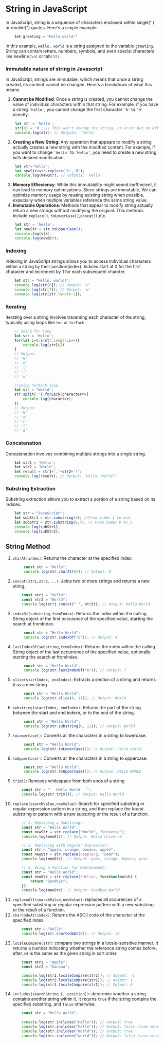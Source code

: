# **String in JavaScript**
In JavaScript, string is a sequence of characters enclosed within single('') or double(") quotes.
Here's a simple example:
```javascript
    let greeting = "Hello,world!"
```
In this example, `Hello, world` is a string assigned to the variable `greating`. String can contain letters, numbers, symbols, and even special characters like newline`(\n)` or tab`(\t)`.

### Immutable nature of string in Javascript
In JavaScript, strings are immutable, which means that once a string created, its content cannot be changed. Here's a breakdown of what this means

1. **Cannot be Modified**: Once a string is created, you cannot change the value of individual characters within that string. For example, if you have a string `'hello'`, you cannot change the first character `'h'` to `'H'` directly.
   ```javascript
    let str = 'hello';
    str[0] = 'H'; // This won't change the string, no error but no effect
    console.log(str); // Outputs: 'hello'
   ```
2. **Creating a New String**: Any operation that appears to modify a string actually creates a new string with the modified content. For example, if you want to change `'hello'` to `'Hello'`, you need to create a new string with desired modification.
   ```javascript
    let str='hello';
    let newStr=str.replace('h','H');
    console.log(newStr); // Outputs: 'Hello'
   ```
3. **Memory Effieciency**: While this immutability might seemt ineffiecient, it can lead to memory optimizations. Since strings are immutable, We can optimize memory usage by reusing existing string when possible, expecially when multiple variables reference the same string value.
4. **Immutable Operations**: Methods that appear to modify string actually return a new strings without modifying the original. This methods include `replace()`, `toLowerCase()`,`concat()`,etc.
   ```javascript
    let str = 'hello';
    let newStr = str.toUpperCase();
    console.log(str);
    console.log(newStr);
   ```
### Indexing
Indexing in JavaScript strings allows you to access individual characters within a string by their position(index). Indices start at 0 for the first character and increment by 1 for each subsequent charcter.
```javascript
    let str = "Hello, world!';
    console.log(str[0]); // Output: 'H'
    console.log(str[7]); // Output: 'w'
    console.log(str[str.length-1]);
```
### Iterating
Iterating over a string involves traversing each character of the string, typically using loops like `for` or `forEach`.

```javascript
    // Using for loop
    let str = 'Hello';
    for(let i=0;i<str.length;i++){
        console.log(str[i])
    }
    // Output:
    // 'H'
    // 'e'
    // 'l'
    // 'l'
    // 'o'
```
```javascript
    //using forEach loop
    let str = "World";
    str.split('').forEach(character=>{
        console.log(character);
    })
    // Output:
    // 'W'
    // 'o'
    // 'r'
    // 'l'
    // 'd'
```
### Concatenation
Concatenation involves combining multiple strings into a single string.
```javascript
    let str1 = 'Hello';
    let str2 = 'World';
    let result = str1+','+str2+'!';
    console.log(result); // Output: 'Hello, World!'
```

### Substring Extraction
Substring extraction allows you to extract a portion of a string based on its indices.
```javascript
    let str = "JavaScript";
    let subStr1 = str.substring(4); //From index 4 to end
    let subStr2 = str.substring(0,4); // From index 0 to 3
    console.log(subStr1);
    console.log(subStr2);
```
## String Method 
1. `charAt(index)`: Returns the character at the specified index.
   ```javascript
        const str = "Hello";
        console.log(str.charAt(0)); // Output: H
    ```
2. `concat(str1,str2,...)`: Joins two or more strings and returns a new string.
    ```javascript
        const str1 = "Hello";
        const str2 = "World";
        console.log(str1.concat(" ", str2)); // Output: Hello World
    ```
3. `indexOf(substring,fromIndex)`: Returns the index within the calling String object of the first occurance of the specified value, starting the search at fromIndex.
   ```javascript
        const str = "Hello World";
        console.log(str.indexOf("o")); // Output: 4
    ```
4. `lastIndexOf(substring,fromIndex)`: Returns the index within the calling String object of the last occurrence of the specified value, optionally starting the search at fromIndex.
   ```javascript
        const str = "Hello World";
        console.log(str.lastIndexOf("o")); // Output: 7
    ```
5. `slice(startIndex, endIndex)`: Extracts a section of a string and returns it as a new string.
   ```javascript
        const str = "Hello World";
        console.log(str.slice(6, 11)); // Output: World
    ```
6. `substring(startIndex, endIndex)`: Returns the part of the string between the start and end indexe, or to the end of the string.
   ```javascript
        const str = "Hello World";
        console.log(str.substring(6, 11)); // Output: World
    ```
7. `toLowerCase()`: Converts all the characters in a string to lowercase.
   ```javascript
        const str = "Hello World";
        console.log(str.toLowerCase()); // Output: hello world
    ```
8. `toUpperCase()`: Converts all the characters in a string to uppercase.
   ```javascript
        const str = "Hello World";
        console.log(str.toUpperCase()); // Output: HELLO WORLD
   ```
9.  `trim()`: Removes whitespace from both ends of  a string
    ```javascript
        const str = "   Hello World   ";
        console.log(str.trim()); // Output: Hello World
    ```
10. `replace(searchValue,newValue)`: Search for specified substring or regular expression pattern in a string, and then replace the found substring or pattern with a new substring or the result of a function.
    ```javascript
        // 1. Replacing a SubString:
        const str = "Hello World";
        const newStr = str.replace("World", "Universe");
        console.log(newStr); // Output: Hello Universe
    ```
    ```javascript
        // 2. Replacing with Regular Expression:
        const str = "apple, orange, banana, apple";
        const newStr = str.replace(/apple/g, "pear");
        console.log(newStr); // Output: pear, orange, banana, pear
    ```
    ```javascript
        // 3. Using a Function for Replacement:
        const str = "Hello World";
        const newStr = str.replace(/Hello/, function(match) {
            return "Goodbye";
        });
        console.log(newStr); // Output: Goodbye World
    ```
11. `replaceAll(searchValue,newValue)`: replaces all occurences of a specified substring or regular expression pattern with a new substring or the result of a function.
12. `charCodeAt(index)`: Returns the ASCII code of the character at the specified index
    ```javascript
        const str = "Hello";
        console.log(str.charCodeAt(0)); // Output: 72
    ```
13. `localeCompare(str)`: compare two strings in a locale-sensitive manner. It returns a number indicating whether the reference string comes before, after, or is the same as the given string in sort order.
    ```javascript
        const str1 = "apple";
        const str2 = "banana";

        console.log(str1.localeCompare(str2)); // Output: -1
        console.log(str2.localeCompare(str1)); // Output: 1
        console.log(str1.localeCompare(str1)); // Output: 0
    ```
14. `includes(searchString [, position])`: determine whether a string contains another string within it. It returns `true` if the string contains the specified substring, and `false` otherwise.
    ```javascript
        const str = "Hello World";
        
        console.log(str.includes("Hello")); // Output: true
        console.log(str.includes("hello")); // Output: false (case-sensitive)
        console.log(str.includes("World")); // Output: true
        console.log(str.includes("world")); // Output: false (case-sensitive)
    ```
